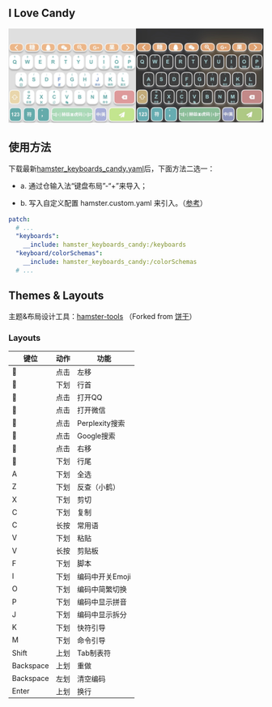 ## I Love Candy

![Candy](/assets/candy.jpg)

## 使用方法

下载最新[hamster_keyboards_candy.yaml](https://github.com/hertz-hwang/Rime-Hamster/releases/latest/download/hamster_keyboards_candy.yaml)后，下面方法二选一：

- a. 通过仓输入法“键盘布局”-“+”来导入；

- b. 写入自定义配置 hamster.custom.yaml 来引入。（[参考](https://github.com/hertz-hwang/Rime-Hamster/blob/3acea50b60caa20fa5e98c0e5ec624d81f31df63/hamster.custom.yaml#L2-L5)）

```yaml
patch:
  # ...
  "keyboards":
    __include: hamster_keyboards_candy:/keyboards
  "keyboard/colorSchemas":
    __include: hamster_keyboards_candy:/colorSchemas
  # ...
```

## Themes & Layouts

主题&布局设计工具：[hamster-tools](https://hertz-hwang.github.io/hamster-tools/) （Forked from [饼干](https://github.com/lost-melody/Lost-Melody.github.io)）

### Layouts

| 键位      | 动作 | 功能            |
| ----------- | ------ | ----------------- |
|         | 点击 | 左移            |
|         | 下划 | 行首            |
|         | 点击 | 打开QQ          |
|         | 点击 | 打开微信        |
|         | 点击 | Perplexity搜索  |
|         | 点击 | Google搜索      |
|         | 点击 | 右移            |
|         | 下划 | 行尾            |
| A         | 下划 | 全选            |
| Z         | 下划 | 反查（小鹤）     |
| X         | 下划 | 剪切            |
| C         | 下划 | 复制            |
| C         | 长按 | 常用语          |
| V         | 下划 | 粘贴            |
| V         | 长按 | 剪贴板          |
| F         | 下划 | 脚本            |
| I         | 下划 | 编码中开关Emoji |
| O         | 下划 | 编码中简繁切换  |
| P         | 下划 | 编码中显示拼音  |
| J         | 下划 | 编码中显示拆分  |
| K         | 下划 | 快符引导       |
| M         | 下划 | 命令引导        |
| Shift     | 上划 | Tab制表符       |
| Backspace | 上划 | 重做            |
| Backspace | 左划 | 清空编码        |
| Enter     | 上划 | 换行            |